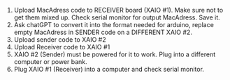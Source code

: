 1. Upload MacAdress code to RECEIVER board (XAIO #1). Make sure not to get them mixed up. Check serial monitor for output MacAdress. Save it.
2. Ask chatGPT to convert it into the format needed for arduino, replace empty MacAdress in SENDER code on a DIFFERENT XAIO #2.
3. Upload sender code to XAIO #2
4. Upload Receiver code to XAIO #1
5. XAIO #2 (Sender) must be powered for it to work. Plug into a different computer or power bank.
6. Plug XAIO #1 (Receiver) into a computer and check serial monitor. 
